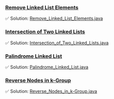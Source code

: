 ### [Remove Linked List Elements](https://leetcode.com/problems/remove-linked-list-elements/description/)
✅ Solution: [Remove_Linked_List_Elements.java](Remove_Linked_List_Elements.java)

### [Intersection of Two Linked Lists](https://leetcode.com/problems/intersection-of-two-linked-lists/description/)
✅ Solution: [Intersection_of_Two_Linked_Lists.java](Intersection_of_Two_Linked_Lists.java)

### [Palindrome Linked List](https://leetcode.com/problems/palindrome-linked-list/description/)
✅ Solution: [Palindrome_Linked_List.java](Palindrome_Linked_List.java)

### [Reverse Nodes in k-Group](https://leetcode.com/problems/reverse-nodes-in-k-group/description/)
✅ Solution: [Reverse_Nodes_in_k-Group.java](Reverse_Nodes_in_k-Group.java)

